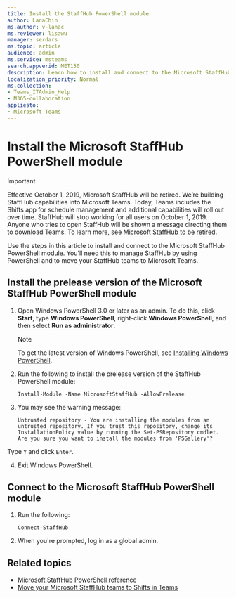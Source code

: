 ```yaml
---
title: Install the StaffHub PowerShell module
author: LanaChin
ms.author: v-lanac
ms.reviewer: lisawu
manager: serdars
ms.topic: article
audience: admin
ms.service: msteams
search.appverid: MET150
description: Learn how to install and connect to the Microsoft StaffHub PowerShell module.
localization_priority: Normal
ms.collection: 
- Teams_ITAdmin_Help
- M365-collaboration
appliesto: 
- Microsoft Teams
---
```


# Install the Microsoft StaffHub PowerShell module

> [!IMPORTANT]
> Effective October 1, 2019, Microsoft StaffHub will be retired. We’re building StaffHub capabilities into Microsoft Teams. Today, Teams includes the Shifts app for schedule management and additional capabilities will roll out over time. StaffHub will stop working for all users on October 1, 2019. Anyone who tries to open StaffHub will be shown a message directing them to download Teams. To learn more, see [Microsoft StaffHub to be retired](microsoft-staffhub-to-be-retired.md).  

Use the steps in this article to install and connect to the Microsoft StaffHub PowerShell module. You'll need this to manage StaffHub by using PowerShell and to move your StaffHub teams to Microsoft Teams.

## Install the prelease version of the Microsoft StaffHub PowerShell module

1. Open Windows PowerShell 3.0 or later as an admin. To do this, click **Start**, type **Windows PowerShell**, right-click **Windows PowerShell**, and then select **Run as administrator**.
    > [!NOTE]
    > To get the latest version of Windows PowerShell, see [Installing Windows PowerShell](https://docs.microsoft.com/powershell/scripting/install/installing-windows-powershell). 
2. Run the following to install the prelease version of the StaffHub PowerShell module:

    ```
    Install-Module -Name MicrosoftStaffHub -AllowPrelease
    ```
3. You may see the warning message:

    ```
    Untrusted repository - You are installing the modules from an untrusted repository. If you trust this repository, change its InstallationPolicy value by running the Set-PSRepository cmdlet. Are you sure you want to install the modules from 'PSGallery'?
    ```

Type `Y` and click `Enter`.
 
4. Exit Windows PowerShell.

## Connect to the Microsoft StaffHub PowerShell module

1. Run the following:

    ```
    Connect-StaffHub
    ```

2. When you're prompted, log in as a global admin.

## Related topics

- [Microsoft StaffHub PowerShell reference](https://docs.microsoft.com/en-us/powershell/module/staffhub/?view=staffhub-ps)
- [Move your Microsoft StaffHub teams to Shifts in Teams](move-staffhub-teams-to-shifts-in-teams.md)
